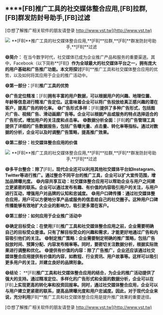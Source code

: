 ## ****[FB]**推广工具的社交媒体整合应用,**[FB]**拉群,**[FB]**群发防封号助手,**[FB]**过滤**

[😍想了解推广相关软件的朋友请登录 http://www.vst.tw](http://www.vst.tw)

 <center><img src="https://vst.tw/MP4/tuiguang/png/8.png" alt="**[FB]**推广工具的社交媒体整合应用,**[FB]**拉群,**[FB]**群发防封号助手,**[FB]**过滤"></center>

**😄简介：**
在当今数字时代，社交媒体已成为企业推广产品和服务的重要渠道。其中，Facebook（以下简称**[FB]**）作为全球最大的社交媒体平台之一，拥有庞大的用户基础和广告推广功能。本文将探讨**[FB]**推广工具和社交媒体整合应用的优势，以及如何将其应用于企业的推广活动中。

**😄第一部分：**[FB]**推广工具的优势**

**😄广告定位精准：**[FB]**拥有丰富的用户数据，可以根据用户的兴趣、地理位置、年龄等信息进行精准广告定位。这意味着企业可以将广告投放给真正感兴趣的潜在客户，提高广告的转化率。**
**😄广告形式多样：**[FB]**提供了多种广告形式，包括图片广告、视频广告、滑动画廊广告等。企业可以根据产品或服务的特点选择适合的广告形式，增加用户的关注度和点击率。**
**😄数据分析全面：**[FB]**的广告管理工具提供了详细的广告数据报告，包括广告曝光量、点击量、转化率等指标。通过对数据的分析，企业可以及时调整广告策略，提高推广效果。**

**😄第二部分：社交媒体整合应用的价值**

 <center><img src="https://vst.tw/MP4/tuiguang/png/4.png" alt="**[FB]**推广工具的社交媒体整合应用,**[FB]**拉群,**[FB]**群发防封号助手,**[FB]**过滤"></center>

**😄多平台整合：除了**[FB]**，现代企业还可以利用其他社交媒体平台如Instagram、Twitter等进行推广。通过整合不同平台的推广工具，企业可以扩大宣传范围，增加品牌曝光度。**
**😄内容共享互动：社交媒体整合应用可以帮助企业与用户之间建立更紧密的联系。企业可以通过发布有趣、有价值的内容吸引用户的关注，与用户进行互动，增强用户对品牌的认知和忠诚度。**
**😄用户口碑传播：通过社交媒体整合应用，用户可以方便地分享产品或服务的信息给自己的社交圈子。这种用户口碑传播能够有效地扩大企业的影响力，吸引更多潜在客户。**

**😄第三部分：如何应用于企业推广活动中**

**😄确定目标受众：在使用**[FB]**推广工具和社交媒体整合应用之前，企业需要明确自己的目标受众是谁。只有了解目标受众的兴趣和需求，才能更好地通过广告和内容吸引他们的关注。**
**😄制定推广策略：企业需要制定明确的推广策略，包括广告投放时间、预算分配、内容发布频率等。同时，要密切关注数据分析，根据实际效果进行调整和优化。**
**😄提供有价值的内容：除了广告推广，企业还应该通过社交媒体整合应用提供有价值的内容，如教程、行业资讯、用户故事等。这样可以吸引更多用户的关注，并建立良好的品牌形象。**

**😄结论：**
**[FB]**推广工具和社交媒体整合应用的结合，为企业的推广活动提供了强大的支持。通过精准定位、多样化的广告形式和全面的数据分析，企业可以在**[FB]**上实现更高的转化率和投资回报率。同时，通过社交媒体整合应用，企业可以与用户建立更紧密的联系，提高品牌曝光度和用户忠诚度。因此，对于现代企业来说，充分利用**[FB]**推广工具和社交媒体整合应用是提升推广效果的重要途径。

[😍想了解推广相关软件的朋友请登录 http://www.vst.tw](http://www.vst.tw)



